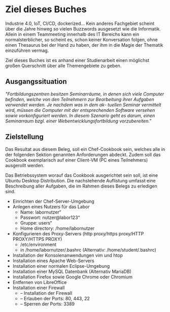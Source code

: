 # Ziel dieses Buches

Industrie 4.0, IoT, CI/CD, dockerized... Kein anderes Fachgebiet scheint über die Jahre hinweg so vielen Buzzwords ausgesetzt wie die Informatik. Allein in einem Teammeeting innerhalb des IT Bereichs kann ein normalsterblicher, so scheint es, schon keiner Konversation folgen, ohne einen Thesaurus bei der Hand zu haben, der ihm in die Magie der Thematik einzuführen vermag.

Ziel dieses Buches ist es anhand einer Studienarbeit einen möglichst großen Querschnitt über alle Themengebiete zu geben.

## Ausgangssituation

*"Fortbildungszentren besitzen Seminarräume, in denen sich viele Computer befinden, welche von
den Teilnehmern zur Bearbeitung ihrer Aufgaben verwendet werden. Je nachdem was in dem ak-
tuellen Seminar vermittelt wird, müssen die Computer mit der entsprechenden Software versehen
sowie vorkonfiguriert werden. In diesem Szenario geht es darum, einen Seminarraum bzgl. einer
Webentwicklungsfortbildung vorzubereiten."*

## Zielstellung
Das Resultat aus diesem Beleg, soll ein Chef-Cookbook sein, welches alle in der folgenden Sektion genannten Anforderungen abdeckt. Zudem soll das Cookbook exemplarisch auf einer Client-VM (PC eines Teilnehmers) ausgerollt werden.

Das Betriebssystem worauf das Cookbook ausgerichtet sein soll, ist eine Ubuntu Desktop Distribution. Die nachstehende Auflistung umfasst eine Beschreibung aller Aufgaben, die im Rahmen
dieses Belegs zu erledigen sind.
  
* Einrichten der Chef-Server-Umgebung
* Anlegen eines Nutzers für das Labor
  * Name: labornutzer“
  * Passwort: nutzer@labor123“
  * Gruppe: users“
  * Home directory: /home/labornutzer
* Konfigurieren des Proxy-Servers (http    proxy/https proxy/HTTP PROXY/HTTPS PROXY)
  * /etc/environment
  * in /home/labornutzer/.bashrc (Alternativ: /home/student/.bashrc)
* Installation der Konsolenanwendungen vim und htop
* Installation eines Apache Web-Servers
* Installation einer normalen Eclipse-Umgebung
* Installation einer MySQL Datenbank (Alternativ MariaDB)
* Installation Firefox sowie Google Chrome oder Chromium
* Entfernen von LibreOffice
* Installation einer Firewall
  * – Installation der Firewall
  * – Erlauben der Ports: 80, 443, 22
  * – Sperren der Ports: 3389




